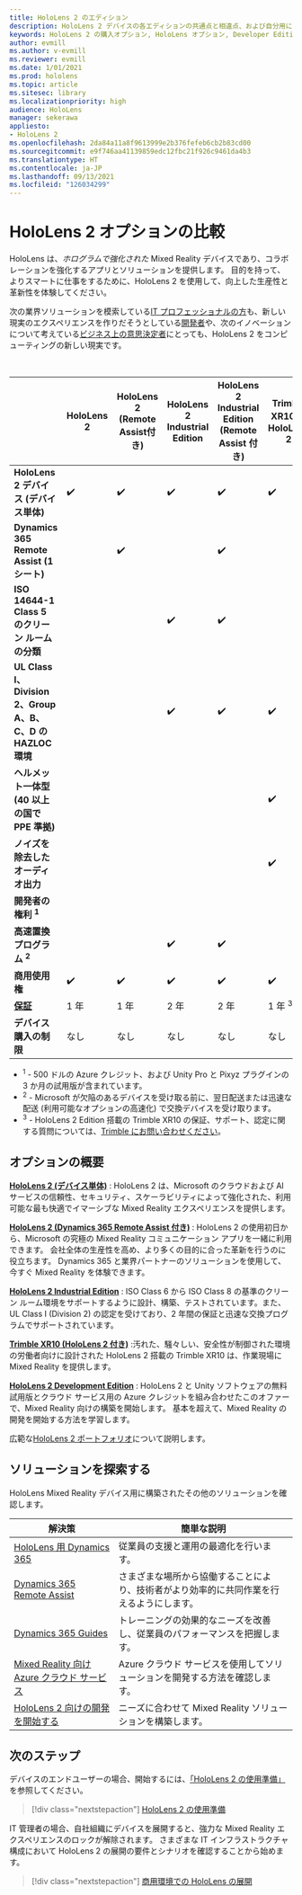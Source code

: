 ```yaml
---
title: HoloLens 2 のエディション
description: HoloLens 2 デバイスの各エディションの共通点と相違点、および自分用にデバイスを入手した後に行うことを説明します。
keywords: HoloLens 2 の購入オプション, HoloLens オプション, Developer Edition
author: evmill
ms.author: v-evmill
ms.reviewer: evmill
ms.date: 1/01/2021
ms.prod: hololens
ms.topic: article
ms.sitesec: library
ms.localizationpriority: high
audience: HoloLens
manager: sekerawa
appliesto:
- HoloLens 2
ms.openlocfilehash: 2da84a11a8f9613999e2b376fefeb6cb2b83cd00
ms.sourcegitcommit: e9f746aa41139859edc12fbc21f926c9461da4b3
ms.translationtype: HT
ms.contentlocale: ja-JP
ms.lasthandoff: 09/13/2021
ms.locfileid: "126034299"
---
```

# <a name="compare-hololens-2-options"></a>HoloLens 2 オプションの比較

HoloLens は、*ホログラムで強化された* Mixed Reality デバイスであり、コラボレーションを強化するアプリとソリューションを提供します。 目的を持って、よりスマートに仕事をするために、HoloLens 2 を使用して、向上した生産性と革新性を体験してください。

次の業界ソリューションを模索している[IT プロフェッショナルの方](https://www.microsoft.com/hololens/apps)も、新しい現実のエクスペリエンスを作りだそうとしている[開発者](https://www.microsoft.com/hololens/developers)や、次のイノベーションについて考えている[ビジネス上の意思決定者](https://www.microsoft.com/hololens/apps)にとっても、HoloLens 2 をコンピューティングの新しい現実です。

<br>

|                                                      | HoloLens 2 | HoloLens 2 (Remote Assist付き) | HoloLens 2 Industrial Edition | HoloLens 2 Industrial Edition (Remote Assist 付き) | Trimble XR10 と HoloLens 2 | HoloLens 2 Development Edition |
|------------------------------------------------------|------------|-------------------------------|-------------------------------|--------------------------------------------------|------------------------------|--------------------------------|
| **HoloLens 2 デバイス (デバイス単体)**                       |      ✔️     |               ✔️               |               ✔️               |                         ✔️                        |               ✔️              |                ✔️               |
| **Dynamics 365 Remote Assist (1 シート)**                |            |               ✔️               |                               |                         ✔️                        |                              |                                |
| **ISO 14644-1 Class 5 のクリーン ルームの分類**           |            |                               |               ✔️               |                         ✔️                        |                              |                                |
| **UL Class I、Division 2、Group A、B、C、D の HAZLOC 環境**                     |            |                               |               ✔️               |                         ✔️                        |               ✔️              |                                |
| **ヘルメット一体型 (40 以上の国で PPE 準拠)** |            |                               |                               |                                                  |               ✔️              |                                |
| **ノイズを除去したオーディオ出力**                        |            |                               |                               |                                                  |               ✔️              |                                |
| **開発者の権利 <sup>1</sup>**                             |            |                               |                               |                                                  |                              |                ✔️               |
| **高速置換プログラム <sup>2</sup>**                          |            |                               |               ✔️               |                         ✔️                        |                              |                                |
| **商用使用権**                                |      ✔️     |               ✔️               |               ✔️               |                         ✔️                        |               ✔️              |                                |
| [**保証**](hololens2-hardware.md#warranty-information)                                             |   1 年   |             1 年            |             2 年            |                      2 年                      |            1 年 <sup>3</sup>            |             1 年             |
| **デバイス購入の制限**                                |    なし    |              なし             |              なし             |                       なし                       |             なし             |       1 回の購入につき 1 台      |

- <sup>1</sup> - 500 ドルの Azure クレジット、および Unity Pro と Pixyz プラグインの 3 か月の試用版が含まれています。
- <sup>2</sup> - Microsoft が欠陥のあるデバイスを受け取る前に、翌日配送または迅速な配送 (利用可能なオプションの高速化) で交換デバイスを受け取ります。
- <sup>3</sup> - HoloLens 2 Edition 搭載の Trimble XR10 の保証、サポート、認定に関する質問については、[Trimble にお問い合わせください](https://fieldtech.trimble.com/en/contact-support)。


## <a name="options-overview"></a>オプションの概要

**[HoloLens 2 (デバイス単体)](hololens2-options-device-only.md)** : HoloLens 2 は、Microsoft のクラウドおよび AI サービスの信頼性、セキュリティ、スケーラビリティによって強化された、利用可能な最も快適でイマーシブな Mixed Reality エクスペリエンスを提供します。

**[HoloLens 2 (Dynamics 365 Remote Assist 付き)](hololens2-options-remote-assist.md)** : HoloLens 2 の使用初日から、Microsoft の究極の Mixed Reality コミュニケーション アプリを一緒に利用できます。 会社全体の生産性を高め、より多くの目的に合った革新を行うのに役立ちます。 Dynamics 365 と業界パートナーのソリューションを使用して、今すぐ Mixed Reality を体験できます。

**[HoloLens 2 Industrial Edition](hololens2-options-industrial-edition.md)** : ISO Class 6 から ISO Class 8 の基準のクリーン ルーム環境をサポートするように設計、構築、テストされています。また、UL Class I (Division 2) の認定を受けており、2 年間の保証と迅速な交換プログラムでサポートされています。

**[Trimble XR10 (HoloLens 2 付き)](hololens2-options-trimble-xr10-edition.md)** :汚れた、騒々しい、安全性が制御された環境の労働者向けに設計された HoloLens 2 搭載の Trimble XR10 は、作業現場に Mixed Reality を提供します。

**[HoloLens 2 Development Edition](hololens2-options-dev-edition.md)** : HoloLens 2 と Unity ソフトウェアの無料試用版とクラウド サービス用の Azure クレジットを組み合わせたこのオファーで、Mixed Reality 向けの構築を開始します。 基本を超えて、Mixed Reality の開発を開始する方法を学習します。

広範な[HoloLens 2 ポートフォリオ](https://www.microsoft.com/hololens/buy)について説明します。

## <a name="explore-solutions"></a>ソリューションを探索する

HoloLens Mixed Reality デバイス用に構築されたその他のソリューションを確認します。

| 解決策 | 簡単な説明                                                                                |
|----------|---------------------------------------------------------------------------------------------------|
| [HoloLens 用 Dynamics 365](https://www.microsoft.com//hololens/apps)          | 従業員の支援と運用の最適化を行います。                                                        |
| [Dynamics 365 Remote Assist](https://dynamics.microsoft.com/mixed-reality/remote-assist/)          | さまざまな場所から協働することにより、技術者がより効率的に共同作業を行えるようにします。 |
|   [Dynamics 365 Guides](https://dynamics.microsoft.com/mixed-reality/guides/)        | トレーニングの効果的なニーズを改善し、従業員のパフォーマンスを把握します。                          |
|  [Mixed Reality 向け Azure クラウド サービス](/windows/mixed-reality/develop/mixed-reality-cloud-services#:~:text=Mixed%20Reality%20services%20Mixed%20Reality%20cloud%20services%20like,all%20in%20the%20context%20of%20your%20users%E2%80%99%20environments)         | Azure クラウド サービスを使用してソリューションを開発する方法を確認します。                                       |
|  [HoloLens 2 向けの開発を開始する](/windows/mixed-reality/develop/development?tabs=unity)         | ニーズに合わせて Mixed Reality ソリューションを構築します。                                                 |

## <a name="next-steps"></a>次のステップ

デバイスのエンドユーザーの場合、開始するには、[「HoloLens 2 の使用準備」](hololens2-setup.md)を参照してください。

> [!div class="nextstepaction"]
> [HoloLens 2 の使用準備](hololens2-setup.md)

IT 管理者の場合、自社組織にデバイスを展開すると、強力な Mixed Reality エクスペリエンスのロックが解除されます。 さまざまな IT インフラストラクチャ構成において HoloLens 2 の展開の要件とシナリオを確認することから始めます。

> [!div class="nextstepaction"]
> [商用環境での HoloLens の展開](hololens-requirements.md)
